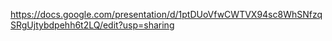 https://docs.google.com/presentation/d/1ptDUoVfwCWTVX94sc8WhSNfzqSRgUjtybdpehh6t2LQ/edit?usp=sharing